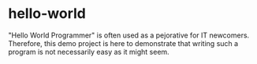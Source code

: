 # hello-world

"Hello World Programmer" is often used as a pejorative for IT newcomers. Therefore, this demo project is here to demonstrate that writing such a program is not necessarily easy as it might seem.
